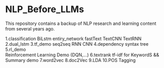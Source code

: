 # NLP_Before_LLMs
This repository contains a backup of NLP research and learning content from several years ago.

1.classification
   BiLstm
   entiry_network
   fastText
   TextCNN
   TextRNN
2.dual_lstm
3.tf_demo
   seq2seq
   RNN
   CNN
4.dependency syntax tree 
5.rl_demo  
  Reinforcement Learning Demo (DQN,...)
6.textrank tf-idf for KeywordS && Summary demo
7.word2vec
8.doc2Vec
9.LDA
10.POS Tagging




  

   
